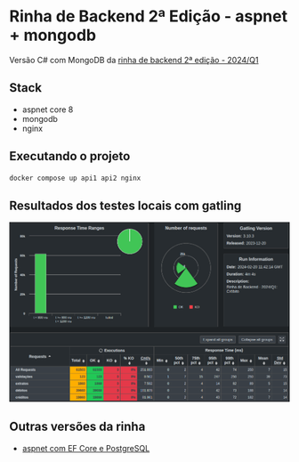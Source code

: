 # Rinha de Backend 2ª Edição - aspnet + mongodb

Versão C# com MongoDB da [rinha de backend 2ª edição - 2024/Q1](https://github.com/zanfranceschi/rinha-de-backend-2024-q1)

## Stack

- aspnet core 8
- mongodb
- nginx

## Executando o projeto

```bash
docker compose up api1 api2 nginx
``` 

## Resultados dos testes locais com gatling

![Métricas do gatling](docs/gatling.png)


## Outras versões da rinha

- [aspnet com EF Core e PostgreSQL](https://github.com/rafaelpadovezi/rinha-2)